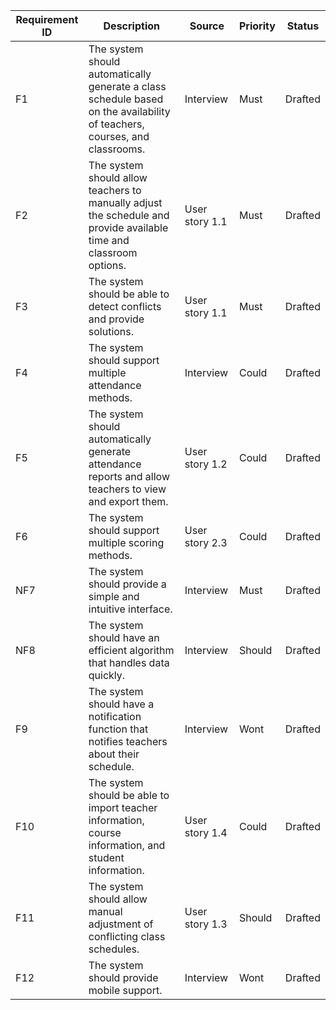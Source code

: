 | Requirement ID | Description                                                                                                               | Source         | Priority | Status  |
| -------------- | ------------------------------------------------------------------------------------------------------------------------- | -------------- | -------- | ------- |
| F1             | The system should automatically generate a class schedule based on the availability of teachers, courses, and classrooms. | Interview      | Must     | Drafted |
| F2             | The system should allow teachers to manually adjust the schedule and provide available time and classroom options.        | User story 1.1 | Must     | Drafted |
| F3             | The system should be able to detect conflicts and provide solutions.                                                      | User story 1.1 | Must     | Drafted |
| F4             | The system should support multiple attendance methods.                                                                    | Interview      | Could    | Drafted |
| F5             | The system should automatically generate attendance reports and allow teachers to view and export them.                   | User story 1.2 | Could    | Drafted |
| F6             | The system should support multiple scoring methods.                                                                       | User story 2.3 | Could    | Drafted |
| NF7            | The system should provide a simple and intuitive interface.                                                               | Interview      | Must     | Drafted |
| NF8            | The system should have an efficient algorithm that handles data quickly.                                                  | Interview      | Should   | Drafted |
| F9             | The system should have a notification function that notifies teachers about their schedule.                               | Interview      | Wont     | Drafted |
| F10            | The system should be able to import teacher information, course information, and student information.                     | User story 1.4 | Could    | Drafted |
| F11            | The system should allow manual adjustment of conflicting class schedules.                                                 | User story 1.3 | Should   | Drafted |
| F12            | The system should provide mobile support.                                                                                 | Interview      | Wont     | Drafted |
